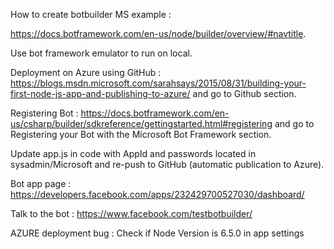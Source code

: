 How to create botbuilder MS example :

https://docs.botframework.com/en-us/node/builder/overview/#navtitle.

Use bot framework emulator to run on local.

Deployment on Azure using GitHub : https://blogs.msdn.microsoft.com/sarahsays/2015/08/31/building-your-first-node-js-app-and-publishing-to-azure/ and go to Github section.

Registering Bot : https://docs.botframework.com/en-us/csharp/builder/sdkreference/gettingstarted.html#registering and go to Registering your Bot with the Microsoft Bot Framework section.

Update app.js in code with AppId and passwords located in sysadmin/Microsoft and re-push to GitHub (automatic publication to Azure).

Bot app page : https://developers.facebook.com/apps/232429700527030/dashboard/

Talk to the bot : https://www.facebook.com/testbotbuilder/

AZURE deployment bug : Check if Node Version is 6.5.0 in app settings
